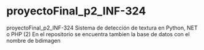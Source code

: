# proyectoFinal_p2_INF-324
proyectoFinal_p2_INF-324
Sistema de detección de textura en Python, NET o PHP (2)
En el repositorio se encuentra tambien la base de datos con el nombre de bdimagen
